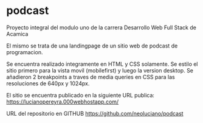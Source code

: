 # podcast
Proyecto integral del modulo uno de la carrera Desarrollo Web Full Stack de Acamica

El mismo se trata de una landingpage de un sitio web de podcast de programacion.

Se encuentra realizado integramente en HTML y CSS solamente.
Se estilo el sitio primero para la vista movil (mobilefirst) y luego la version desktop.
Se añadieron 2 breakpoints a traves de media queries en CSS para las resoluciones de 640px y 1024px.

El sitio se encuentra publicado en la siguiente URL publica:
https://lucianopereyra.000webhostapp.com/

URL del repositorio en GITHUB
https://github.com/neoluciano/podcast

